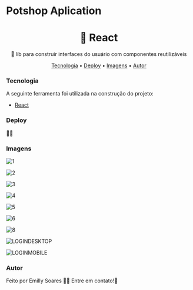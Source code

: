 <h1>Potshop Aplication</h1>

<h1 align="center">🔗 React</h1>
<p align="center">🚀 lib para construir interfaces do usuário com componentes reutilizáveis</p>

<p align="center">
  <a href="#Tecnologia">Tecnologia</a> • 
 <a href="#Deploy">Deploy</a> •
<a href="#Imagens">Imagens</a> •
 <a href="#autor">Autor</a>
</p>

### Tecnologia 
A seguinte ferramenta foi utilizada na construção do projeto:
- [React](https://pt-br.reactjs.org/)

### Deploy 
🔗🚀

### Imagens

![1](https://github.com/emilly-soares/Potshop-Aplication/assets/54116441/63874e9e-54ec-4368-97e4-4f4bb60b2a32)

![2](https://github.com/emilly-soares/Potshop-Aplication/assets/54116441/967a20d2-0cb4-4236-806f-d01c539104c2)

![3](https://github.com/emilly-soares/Potshop-Aplication/assets/54116441/9d1e4501-4c2d-48e0-96ef-a2f25f558914)

![4](https://github.com/emilly-soares/Potshop-Aplication/assets/54116441/db945ba4-8d4b-499d-ba36-945efa03ab3d)

![5](https://github.com/emilly-soares/Potshop-Aplication/assets/54116441/f2072e4f-49d8-44ec-b964-93f6b3db993d)

![6](https://github.com/emilly-soares/Potshop-Aplication/assets/54116441/6bdd593f-b1a6-4680-ab54-a564891dec8b)

![8](https://github.com/emilly-soares/Potshop-Aplication/assets/54116441/4159c9d1-b299-4891-b3c9-bec29f17f020)

![LOGINDESKTOP](https://github.com/emilly-soares/Potshop-Aplication/assets/54116441/605d255a-3b72-4493-858d-342e40abfd84)

![LOGINMOBILE](https://github.com/emilly-soares/Potshop-Aplication/assets/54116441/18cedfd5-5c05-4a70-aa30-42783b8b0c82)

### Autor
Feito por Emilly Soares 👋🏽 Entre em contato!🚀
